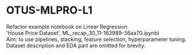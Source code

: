 # OTUS-MLPRO-L1

Refactor example notebook on Linear Regression  
'House Price Dataset', ML_recap_30_11-163989-36aa70.ipynb)  
Aim: to use pipelines, stacking, feature selection, hyperparameter tuning.  
Dataset description and EDA part are omitted for brevity.
